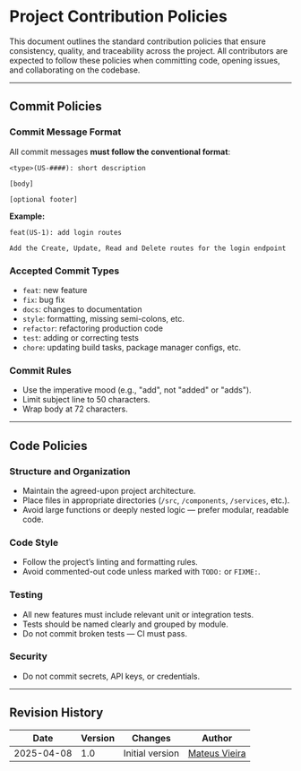# Project Contribution Policies

This document outlines the standard contribution policies that ensure consistency, quality, and traceability across the project. All contributors are expected to follow these policies when committing code, opening issues, and collaborating on the codebase.

---

## Commit Policies

### Commit Message Format

All commit messages **must follow the conventional format**:

```
<type>(US-####): short description

[body]

[optional footer]
```

**Example:**
```
feat(US-1): add login routes

Add the Create, Update, Read and Delete routes for the login endpoint
```

### Accepted Commit Types

- `feat`: new feature
- `fix`: bug fix
- `docs`: changes to documentation
- `style`: formatting, missing semi-colons, etc.
- `refactor`: refactoring production code
- `test`: adding or correcting tests
- `chore`: updating build tasks, package manager configs, etc.

### Commit Rules

- Use the imperative mood (e.g., "add", not "added" or "adds").
- Limit subject line to 50 characters.
- Wrap body at 72 characters.

---

## Code Policies

### Structure and Organization

- Maintain the agreed-upon project architecture.
- Place files in appropriate directories (`/src`, `/components`, `/services`, etc.).
- Avoid large functions or deeply nested logic — prefer modular, readable code.

### Code Style

- Follow the project’s linting and formatting rules.
- Avoid commented-out code unless marked with `TODO:` or `FIXME:`.

### Testing

- All new features must include relevant unit or integration tests.
- Tests should be named clearly and grouped by module.
- Do not commit broken tests — CI must pass.

### Security

- Do not commit secrets, API keys, or credentials.

---

## Revision History

| Date       | Version | Changes         | Author                                     |
| ---------- | ------- | --------------- | ------------------------------------------ |
| 2025-04-08 | 1.0     | Initial version | [Mateus Vieira](https://github.com/matix0) |
